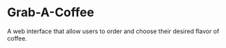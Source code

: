 # Grab-A-Coffee
A web interface that allow users to order and choose their desired flavor of coffee.

